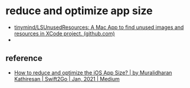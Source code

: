 # reduce and optimize app size

- [tinymind/LSUnusedResources: A Mac App to find unused images and resources in XCode project. (github.com)](https://github.com/tinymind/LSUnusedResources)
- 
## reference
- [How to reduce and optimize the iOS App Size? | by Muralidharan Kathiresan | Swift2Go | Jan, 2021 | Medium](https://medium.com/swift2go/how-to-reduce-and-optimise-the-ios-app-size-6e241f8817e4)